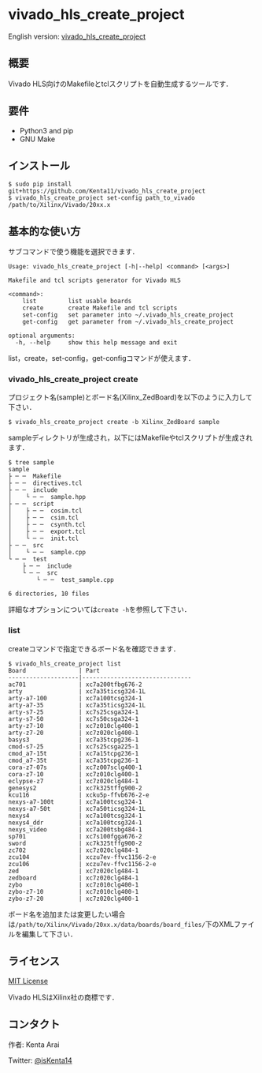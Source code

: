 # vivado_hls_create_project

English version: [vivado_hls_create_project](README.md)

## 概要

Vivado HLS向けのMakefileとtclスクリプトを自動生成するツールです．

## 要件

- Python3 and pip
- GNU Make

## インストール

```
$ sudo pip install git+https://github.com/Kenta11/vivado_hls_create_project
$ vivado_hls_create_project set-config path_to_vivado /path/to/Xilinx/Vivado/20xx.x
```

## 基本的な使い方

サブコマンドで使う機能を選択できます．

```
Usage: vivado_hls_create_project [-h|--help] <command> [<args>]

Makefile and tcl scripts generator for Vivado HLS

<command>:
    list         list usable boards
    create       create Makefile and tcl scripts
    set-config   set parameter into ~/.vivado_hls_create_project
    get-config   get parameter from ~/.vivado_hls_create_project

optional arguments:
  -h, --help     show this help message and exit
```

list，create，set-config，get-configコマンドが使えます．

### vivado_hls_create_project create

プロジェクト名(sample)とボード名(Xilinx_ZedBoard)を以下のように入力して下さい．

```
$ vivado_hls_create_project create -b Xilinx_ZedBoard sample
```

sampleディレクトリが生成され，以下にはMakefileやtclスクリプトが生成されます．

```
$ tree sample
sample
├ ─ ─  Makefile
├ ─ ─  directives.tcl
├ ─ ─  include
│    └ ─ ─  sample.hpp
├ ─ ─  script
│    ├ ─ ─  cosim.tcl
│    ├ ─ ─  csim.tcl
│    ├ ─ ─  csynth.tcl
│    ├ ─ ─  export.tcl
│    └ ─ ─  init.tcl
├ ─ ─  src
│    └ ─ ─  sample.cpp
└ ─ ─  test
    ├ ─ ─  include
    └ ─ ─  src
        └ ─ ─  test_sample.cpp

6 directories, 10 files
```

詳細なオプションについては`create -h`を参照して下さい．

### list

createコマンドで指定できるボード名を確認できます．

```
$ vivado_hls_create_project list
Board               | Part
--------------------|-------------------------------
ac701               | xc7a200tfbg676-2
arty                | xc7a35ticsg324-1L
arty-a7-100         | xc7a100tcsg324-1
arty-a7-35          | xc7a35ticsg324-1L
arty-s7-25          | xc7s25csga324-1
arty-s7-50          | xc7s50csga324-1
arty-z7-10          | xc7z010clg400-1
arty-z7-20          | xc7z020clg400-1
basys3              | xc7a35tcpg236-1
cmod-s7-25          | xc7s25csga225-1
cmod_a7-15t         | xc7a15tcpg236-1
cmod_a7-35t         | xc7a35tcpg236-1
cora-z7-07s         | xc7z007sclg400-1
cora-z7-10          | xc7z010clg400-1
eclypse-z7          | xc7z020clg484-1
genesys2            | xc7k325tffg900-2
kcu116              | xcku5p-ffvb676-2-e
nexys-a7-100t       | xc7a100tcsg324-1
nexys-a7-50t        | xc7a50ticsg324-1L
nexys4              | xc7a100tcsg324-1
nexys4_ddr          | xc7a100tcsg324-1
nexys_video         | xc7a200tsbg484-1
sp701               | xc7s100fgga676-2
sword               | xc7k325tffg900-2
zc702               | xc7z020clg484-1
zcu104              | xczu7ev-ffvc1156-2-e
zcu106              | xczu7ev-ffvc1156-2-e
zed                 | xc7z020clg484-1
zedboard            | xc7z020clg484-1
zybo                | xc7z010clg400-1
zybo-z7-10          | xc7z010clg400-1
zybo-z7-20          | xc7z020clg400-1
```


ボード名を追加または変更したい場合は`/path/to/Xilinx/Vivado/20xx.x/data/boards/board_files/`下のXMLファイルを編集して下さい．

## ライセンス

[MIT License](LICENSE)

Vivado HLSはXilinx社の商標です．

## コンタクト

作者: Kenta Arai

Twitter: [@isKenta14](https://twitter.com/isKenta14)
